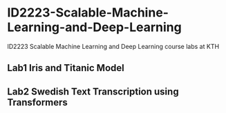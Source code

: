 # ID2223-Scalable-Machine-Learning-and-Deep-Learning
ID2223 Scalable Machine Learning and Deep Learning course labs at KTH

## Lab1 Iris and Titanic Model

## Lab2 Swedish Text Transcription using Transformers
